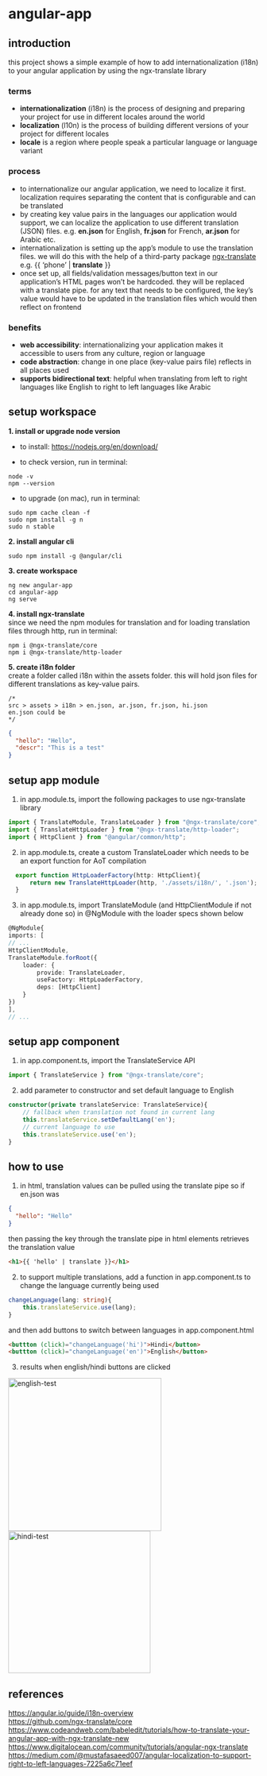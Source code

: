 # angular-app

## introduction

this project shows a simple example of how to add internationalization (i18n) to your angular application by using the ngx-translate library

### terms
- **internationalization** (i18n) is the process of designing and preparing your project for use in different locales around the world 
- **localization** (l10n) is the process of building different versions of your project for different locales
- **locale** is a region where people speak a particular language or language variant

### process
- to internationalize our angular application, we need to localize it first. localization requires separating the content that is configurable and can be translated
- by creating key value pairs in the languages our application would support, we can localize the application to use different translation (JSON) files. e.g. **en.json** for English, **fr.json** for French, **ar.json** for Arabic etc.
- internationalization is setting up the app’s module to use the translation files. we will do this with the help of a third-party package [ngx-translate](https://github.com/ngx-translate/core) e.g. <label> {{ ‘phone’ | **translate** }} </label>
- once set up, all fields/validation messages/button text in our application’s HTML pages won’t be hardcoded. they will be replaced with a translate pipe. for any text that needs to be configured, the key’s value would have to be updated in the translation files which would then reflect on frontend

### benefits
- **web accessibility**: internationalizing your application makes it accessible to users from any culture, region or language 
- **code abstraction**: change in one place (key-value pairs file) reflects in all places used
- **supports bidirectional text**: helpful when translating from left to right languages like English to right to left languages like Arabic

## setup workspace
**1. install or upgrade node version**

- to install: https://nodejs.org/en/download/


- to check version, run in terminal:

```
node -v  
npm --version
```

- to upgrade (on mac), run in terminal:

```
sudo npm cache clean -f
sudo npm install -g n
sudo n stable
```

**2. install angular cli**

```
sudo npm install -g @angular/cli
```

**3. create workspace** 

```
ng new angular-app
cd angular-app
ng serve
```

**4. install ngx-translate**  
since we need the npm modules for translation and for loading translation files through http, run in terminal:  

```
npm i @ngx-translate/core
npm i @ngx-translate/http-loader
```

**5. create i18n folder**  
create a folder called i18n within the assets folder. this will hold json files for different translations as key-value pairs. 
```
/*
src > assets > i18n > en.json, ar.json, fr.json, hi.json
en.json could be 
*/
```
```json
{
  "hello": "Hello",
  "descr": "This is a test"
}
```

## setup app module 
1. in app.module.ts, import the following packages to use ngx-translate library

```ts
import { TranslateModule, TranslateLoader } from "@ngx-translate/core";
import { TranslateHttpLoader } from "@ngx-translate/http-loader";
import { HttpClient } from "@angular/common/http";
```

2. in app.module.ts, create a custom TranslateLoader which needs to be an export function for AoT compilation
```ts
  export function HttpLoaderFactory(http: HttpClient){
	  return new TranslateHttpLoader(http, './assets/i18n/', '.json');
  }
```

3. in app.module.ts, import TranslateModule (and HttpClientModule if not already done so) in @NgModule with the loader specs shown below
```ts
@NgModule{
imports: [
// ...
HttpClientModule,
TranslateModule.forRoot({
	loader: {
		provide: TranslateLoader,
		useFactory: HttpLoaderFactory,
		deps: [HttpClient]
	}
})
],
// ...
```

## setup app component 

1. in app.component.ts, import the TranslateService API
```ts
import { TranslateService } from "@ngx-translate/core";
```

2. add parameter to constructor and set default language to English
```ts
constructor(private translateService: TranslateService){
	// fallback when translation not found in current lang
	this.translateService.setDefaultLang('en');
	// current language to use
	this.translateService.use('en');
}
```

## how to use 

1. in html, translation values can be pulled using the translate pipe 
so if en.json was
```json
{
  "hello": "Hello"
}
```
then passing the key through the translate pipe in html elements retrieves the translation value
```html
<h1>{{ 'hello' | translate }}</h1>
```

2. to support multiple translations, add a function in app.component.ts to change the language currently being used
```ts
changeLanguage(lang: string){
	this.translateService.use(lang);
}
```
and then add buttons to switch between languages in app.component.html
```html
<buttton (click)="changeLanguage('hi')">Hindi</button>
<buttton (click)="changeLanguage('en')">English</button>
```

3. results when english/hindi buttons are clicked
 
<img width="308" alt="english-test" src="https://user-images.githubusercontent.com/39142854/212488539-f8e13cfe-35b8-4355-a772-afcbde6c59f2.png">

<img width="286" alt="hindi-test" src="https://user-images.githubusercontent.com/39142854/212488560-c07ddd4b-e54b-47ea-8728-f1590fc1f9ac.png">


## references
https://angular.io/guide/i18n-overview  
https://github.com/ngx-translate/core  
https://www.codeandweb.com/babeledit/tutorials/how-to-translate-your-angular-app-with-ngx-translate-new  
https://www.digitalocean.com/community/tutorials/angular-ngx-translate  
https://medium.com/@mustafasaeed007/angular-localization-to-support-right-to-left-languages-7225a6c71eef
